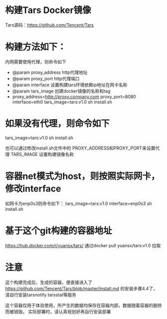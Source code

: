 # 构建Tars Docker镜像

Tars源码：https://github.com/Tencent/Tars


# 构建方法如下：
内网需要使用代理，则命令如下
- @param proxy_address http代理地址
- @param proxy_port http代理端口
- @param interface 设置构建tars环境依赖ip地址在网卡名称
- @param tars_image 创建docker镜像的名称和tag
- proxy_address=http://proxy.company.com proxy_port=8080 interface=eth0 tars_image=tars:v1.0 sh install.sh


# 如果没有代理，则命令如下
tars_image=tars:v1.0 sh install.sh


也可以通过修改install.sh文件中的
PROXY_ADDRESS和PROXY_PORT来设置代理
TARS_IMAGE 设置构建镜像名称


# 容器net模式为host，则按照实际网卡，修改interface
如网卡为enp0s3则命令如下：
tars_image=tars:v1.0 interface=enp0s3 sh install.sh


# 基于这个git构建的容器地址
https://hub.docker.com/r/yuansx/tars/
通过docker pull yuansx/tars:v1.0 拉取

# 注意
这个构建完成后，生成的容器，便直接进入了
https://github.com/Tencent/Tars/blob/master/Install.md
的安装步骤4.4了，请自行安装tarsnotify tarsstat等服务

这个容器仅用于体验使用，所产生的数据均保存在容器内部，数据随着容器的删除而被销毁。
实际部署时，请认真规划好再自行安装部署
